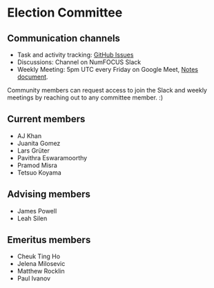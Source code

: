 # Election Committee

## Communication channels

* Task and activity tracking: [GitHub Issues](https://github.com/numfocus/elections/issues)
* Discussions: Channel on NumFOCUS Slack
* Weekly Meeting: 5pm UTC every Friday on Google Meet, [Notes document](https://docs.google.com/document/d/1zEYZfbOug2xMzvKTQ-1txtrgj-5-FOslle7Dd2RBzOM/edit#heading=h.lb4hte78frnp).

Community members can request access to join the Slack and weekly meetings by reaching out to any committee member. :)


## Current members

* AJ Khan
* Juanita Gomez
* Lars Grüter
* Pavithra Eswaramoorthy
* Pramod Misra
* Tetsuo Koyama

## Advising members

* James Powell
* Leah Silen

## Emeritus members

* Cheuk Ting Ho
* Jelena Milosevic
* Matthew Rocklin
* Paul Ivanov
